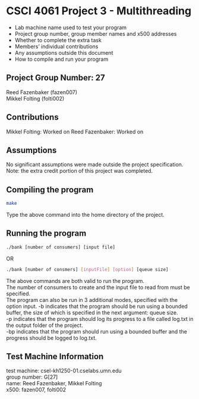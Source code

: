 # CSCI 4061 Project 3 - Multithreading

* Lab machine name used to test your program
* Project group number, group member names and x500 addresses
* Whether to complete the extra task
* Members’ individual contributions
* Any assumptions outside this document
* How to compile and run your program

## Project Group Number: 27  

Reed Fazenbaker (fazen007)  
Mikkel Folting (folti002)  

## Contributions

Mikkel Folting: Worked on 
Reed Fazenbaker: Worked on

## Assumptions

No significant assumptions were made outside the project specification.  
Note: the extra credit portion of this project was completed.

## Compiling the program

```bash
make
```

Type the above command into the home directory of the project.

## Running the program

```bash
./bank [number of consumers] [input file]
```

OR  

```bash
./bank [number of consmers] [inputFile] [option] [queue size]
```

The above commands are both valid to run the program.  
The number of consumers to create and the input file to read from must be specified.  
The program can also be run in 3 additional modes, specified with the option input.
-b indicates that the program should be run using a bounded buffer, the size of which is specified in the next argument: queue size.  
-p indicates that the program should log its progress to a file called log.txt in the output folder of the project.  
-bp indicates that the program should run using a bounded buffer and the progress should be logged to log.txt.  

## Test Machine Information

test machine: csel-kh1250-01.cselabs.umn.edu  
group number: G[27]  
name: Reed Fazenbaker, Mikkel Folting  
x500: fazen007, folti002
